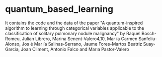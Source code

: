 # quantum_based_learning

It contains the code and the data of the paper "A quantum-inspired algorithm to learning through categorical variables applicable to the classification of solitary pulmonary nodule malignancy" by Raquel Bosch-Romeu, Julian Librero, Marina Senent-Valero4,10, Mar ́ıa Carmen Sanfeliu-Alonso, Jos ́e Mar ́ıa Salinas-Serrano, Jaume Fores-Martos  Beatriz Suay-Garcia, Joan Climent, Antonio Falco  and Marıa Pastor-Valero
